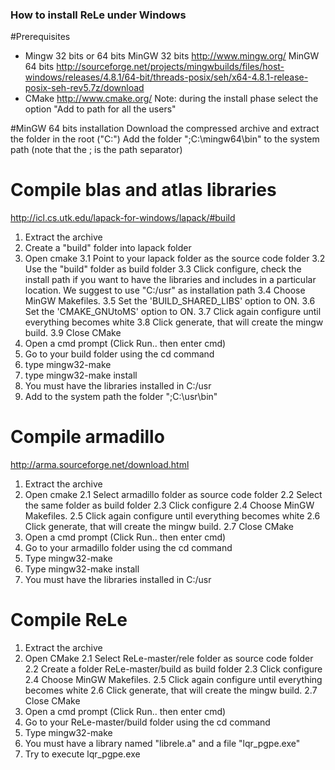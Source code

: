 ### How to install ReLe under Windows ###
#Prerequisites
- Mingw 32 bits or 64 bits
MinGW 32 bits
http://www.mingw.org/
MinGW 64 bits
http://sourceforge.net/projects/mingwbuilds/files/host-windows/releases/4.8.1/64-bit/threads-posix/seh/x64-4.8.1-release-posix-seh-rev5.7z/download
- CMake
http://www.cmake.org/
Note: during the install phase select the option "Add to path for all the users"

#MinGW 64 bits installation
Download the compressed archive and extract the folder in the root ("C:\")
Add the folder ";C:\mingw64\bin" to the system path (note that the ; is the path separator)

# Compile blas and atlas libraries
http://icl.cs.utk.edu/lapack-for-windows/lapack/#build
1. Extract the archive
2. Create a "build" folder into lapack folder
3. Open cmake
	3.1 Point to your lapack folder as the source code folder 
	3.2 Use the "build" folder as build folder
	3.3 Click configure, check the install path if you want to have the libraries and includes in a particular location.
		We suggest to use "C:/usr" as installation path
	3.4 Choose MinGW Makefiles.
	3.5 Set the 'BUILD_SHARED_LIBS' option to ON.
	3.6 Set the 'CMAKE_GNUtoMS' option to ON.
	3.7 Click again configure until everything becomes white
	3.8 Click generate, that will create the mingw build.
	3.9 Close CMake
4. Open a cmd prompt (Click Run.. then enter cmd) 
5. Go to your build folder using the cd command
6. type mingw32-make
7. type mingw32-make install
8. You must have the libraries installed in C:/usr
9. Add to the system path the folder ";C:\usr\bin"

# Compile armadillo
http://arma.sourceforge.net/download.html
1. Extract the archive
2. Open cmake
	2.1 Select armadillo folder as source code folder
	2.2 Select the same folder as build folder
	2.3 Click configure
	2.4 Choose MinGW Makefiles.
	2.5 Click again configure until everything becomes white
	2.6 Click generate, that will create the mingw build.
	2.7 Close CMake
3. Open a cmd prompt (Click Run.. then enter cmd) 
4. Go to your armadillo folder using the cd command
5. Type mingw32-make
7. Type mingw32-make install
8. You must have the libraries installed in C:/usr

# Compile ReLe
1. Extract the archive
2. Open CMake
	2.1 Select ReLe-master/rele folder as source code folder
	2.2 Create a folder ReLe-master/build as build folder
	2.3 Click configure
	2.4 Choose MinGW Makefiles.
	2.5 Click again configure until everything becomes white
	2.6 Click generate, that will create the mingw build.
	2.7 Close CMake
3. Open a cmd prompt (Click Run.. then enter cmd) 
4. Go to your ReLe-master/build folder using the cd command
5. Type mingw32-make
8. You must have a library named "librele.a" and a file "lqr_pgpe.exe"
9. Try to execute lqr_pgpe.exe